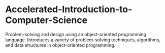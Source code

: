 # Accelerated-Introduction-to-Computer-Science
Problem-solving and design using an object-oriented programming language. Introduces a variety of problem-solving techniques, algorithms, and data structures in object-oriented programming.
